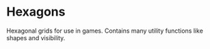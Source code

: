 Hexagons
========

Hexagonal grids for use in games.
Contains many utility functions like shapes and visibility.
